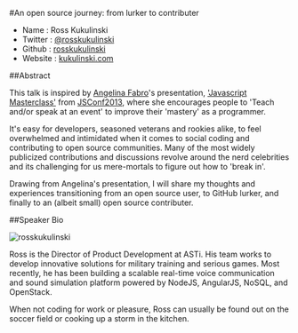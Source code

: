 #An open source journey: from lurker to contributer

* Name      : Ross Kukulinski
* Twitter   : [@rosskukulinski][]
* Github    : [rosskukulinski][]
* Website   : [kukulinski.com](http://kukulinski.com)

##Abstract

This talk is inspired by [Angelina Fabro](https://twitter.com/angelinamagnum)'s  presentation, ['Javascript Masterclass'](http://afabbro.github.io/jsconf2013/) from [JSConf2013](http://2013.jsconf.us/), where she encourages people to 'Teach and/or speak at an event' to improve their 'mastery' as a programmer.

It's easy for developers, seasoned veterans and rookies alike, to feel overwhelmed and intimidated when it comes to social coding and contributing to open source communities.  Many of the most widely publicized contributions and discussions revolve around the nerd celebrities and its challenging for us mere-mortals to figure out how to 'break in'.

Drawing from Angelina's presentation, I will share my thoughts and experiences transitioning from an open source user, to GitHub lurker, and finally to an (albeit small) open source contributer.

##Speaker Bio

![rosskukulinski](https://raw.github.com/rosskukulinski/2013.cascadiajs.com/master/images/rosskukulinski.png)

Ross is the Director of Product Development at ASTi.  His team works to develop innovative solutions for military training and serious games.  Most recently, he has been building a scalable real-time voice communication and sound simulation platform powered by NodeJS, AngularJS, NoSQL, and OpenStack.

When not coding for work or pleasure, Ross can usually be found out on the soccer field or cooking up a storm in the kitchen.


[@rosskukulinski]:http://twitter.com/rosskukulinski
[rosskukulinski]:http://github.com/rosskukulinski
[hearvoisus.com]:http://hearvoisus.com
